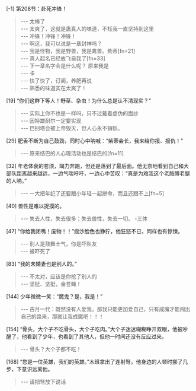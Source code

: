 
[-1] 第208节：赴死冲锋！
>--- 太棒了<br>
>--- 太爽了，这就是蛊真人的味道，不枉我一直坚持到这里<br>
>--- 冲锋！冲锋！冲锋！<br>
>--- 啊这，我可以说是一章封神吗？<br>
>--- 我是怪物，我是野兽，我是禽兽。紫蒂[fn=21]<br>
>--- 真人起名已经放飞自我了[fn=33]<br>
>--- 下一章名字会是什么呢？  原来我是<br>
>--- 卡<br>
>--- 快了快了，订阅，养肥再说<br>
>--- 熟悉的味道实在太爽了！<br>

[19] “你们这群下等人！野草、杂虫！为什么总是认不清现实？”
>--- 实际上你不也是一样吗，只不过戴着虚伪的面纱<br>
>--- 因特雄耐尔一定要实现<br>
>--- 巴别塔会被上帝毁灭，但人心永不销铄。<br>

[29] 肥舌不断为自己鼓劲，同时心中呐喊：“紫蒂会长，我来给你报、报仇！”
>--- 原来结巴的人心理活动也是结巴的[fn=11]<br>

[32] 年老体衰的苍须，竭力奔跑，但还是落到了最后面。他无奈地看到自己和大部队距离越来越远，一边气喘吁吁，一边心中苦叹：“真是为难我这个老胳膊老腿的人呐。”
>--- 一大把年纪了还要跟小年轻一起拼命，而且还跟不上[fn=5]<br>

[40] 兽性是难以捉摸的。
>--- 失去人性，失去很多；失去兽性，失去一切。
  -三体<br>

[47] “你给我闭嘴！废物！！”痂沙脸色也狰狞，他狂怒不已，同样也有惊悚。
>--- 别人是鼓舞士气，你是吓队友<br>
>--- 被吓死了<br>

[83] “我的未婚妻也是别人的。”
>--- 不太对，应该是你抢了别人的<br>
>--- 坚挺、坚挺，金苍蝇！<br>

[144] 少年微微一笑：“魔鬼？是，我是！”
>--- 古月一代：既然没有人爱我，那我只能更加爱自己，只有成魔才能闯出自己的路来，那就让我成魔吧！！！<br>

[154] “骨头，大个子不吃骨头，大个子吃肉。”大个子迷迷糊糊睁开双眼，他被吵醒了，他看到了少年，也看到了其他人，但他一时间还没有反应过来。
>--- 骨头？大个子都不吃！<br>

[168] “您是一位英雄，我们的英雄。”木班拿出了连射弩，他身边的人顿时挪了几步，下意识远离他。
>--- 请把弩放下说话<br>

